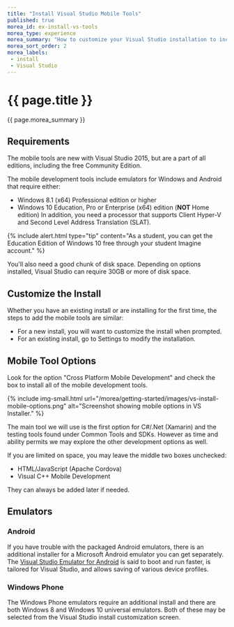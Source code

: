 ```yaml
---
title: "Install Visual Studio Mobile Tools"
published: true
morea_id: ex-install-vs-tools
morea_type: experience
morea_summary: "How to customize your Visual Studio installation to include the mobile development tools."
morea_sort_order: 2
morea_labels:
 - install
 - Visual Studio
---
```


# {{ page.title }}
{{ page.morea_summary }}

## Requirements
The mobile tools are new with Visual Studio 2015, but are a part of all editions, including the free Community Edition.

The mobile development tools include emulators for Windows and Android that require either:
  - Windows 8.1 (x64) Professional edition or higher
  - Windows 10 Education, Pro or Enterprise (x64) edition (__NOT__ Home edition)
In addition, you need a processor that supports Client Hyper-V and Second Level Address Translation (SLAT).

{% include alert.html type="tip"
    content="As a student, you can get the Education Edition of Windows 10 free through your student Imagine account."
%}

You'll also need a good chunk of disk space.  Depending on options installed, Visual Studio can require 30GB or more of disk space.

## Customize the Install
Whether you have an existing install or are installing for the first time, the steps to add the mobile tools are similar:

- For a new install, you will want to customize the install when prompted.  
- For an existing install, go to Settings to modify the installation.

## Mobile Tool Options
Look for the option "Cross Platform Mobile Development" and check the box to install all of the mobile development tools.  

{% include img-small.html url="/morea/getting-started/images/vs-install-mobile-options.png"
    alt="Screenshot showing mobile options in VS Installer."
%}

The main tool we will use is the first option for C#/.Net (Xamarin) and the testing tools found under Common Tools and SDKs.  However as time and ability permits we may explore the other development options as well.

If you are limited on space, you may leave the middle two boxes unchecked:

 - HTML/JavaScript (Apache Cordova)
 - Visual C++ Mobile Development

They can always be added later if needed.

## Emulators

### Android
If you have trouble with the packaged Android emulators, there is an additional installer for a Microsoft Android emulator you can get separately.  The [Visual Studio Emulator for Android](https://www.visualstudio.com/vs/msft-android-emulator/) is said to boot and run faster, is tailored for Visual Studio, and allows saving of various device profiles.

### Windows Phone
The Windows Phone emulators require an additional install and there are both Windows 8 and Windows 10 universal emulators.  Both of these may be selected from the Visual Studio install customization screen.  
